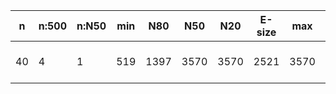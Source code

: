 n    |n:500  |n:N50  |min  |N80   |N50   |N20   |E-size  |max   |sum   |name
---  |---    |---    |---  |---   |---   |---   |---     |---   |---   |---
40   |4      |1      |519  |1397  |3570  |3570  |2521    |3570  |6073  |output-30-unitigs.fa
